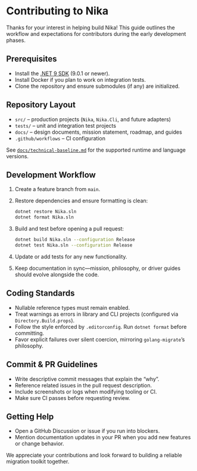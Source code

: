 # Contributing to Nika

Thanks for your interest in helping build Nika! This guide outlines the workflow and expectations for contributors during the early development phases.

## Prerequisites

- Install the [.NET 9 SDK](https://dotnet.microsoft.com/download) (9.0.1 or newer).
- Install Docker if you plan to work on integration tests.
- Clone the repository and ensure submodules (if any) are initialized.

## Repository Layout

- `src/` – production projects (`Nika`, `Nika.Cli`, and future adapters)
- `tests/` – unit and integration test projects
- `docs/` – design documents, mission statement, roadmap, and guides
- `.github/workflows` – CI configuration

See [`docs/technical-baseline.md`](docs/technical-baseline.md) for the supported runtime and language versions.

## Development Workflow

1. Create a feature branch from `main`.
2. Restore dependencies and ensure formatting is clean:

   ```bash
   dotnet restore Nika.sln
   dotnet format Nika.sln
   ```

3. Build and test before opening a pull request:

   ```bash
   dotnet build Nika.sln --configuration Release
   dotnet test Nika.sln --configuration Release
   ```

4. Update or add tests for any new functionality.
5. Keep documentation in sync—mission, philosophy, or driver guides should evolve alongside the code.

## Coding Standards

- Nullable reference types must remain enabled.
- Treat warnings as errors in library and CLI projects (configured via `Directory.Build.props`).
- Follow the style enforced by `.editorconfig`. Run `dotnet format` before committing.
- Favor explicit failures over silent coercion, mirroring `golang-migrate`’s philosophy.

## Commit & PR Guidelines

- Write descriptive commit messages that explain the “why”.
- Reference related issues in the pull request description.
- Include screenshots or logs when modifying tooling or CI.
- Make sure CI passes before requesting review.

## Getting Help

- Open a GitHub Discussion or issue if you run into blockers.
- Mention documentation updates in your PR when you add new features or change behavior.

We appreciate your contributions and look forward to building a reliable migration toolkit together.
